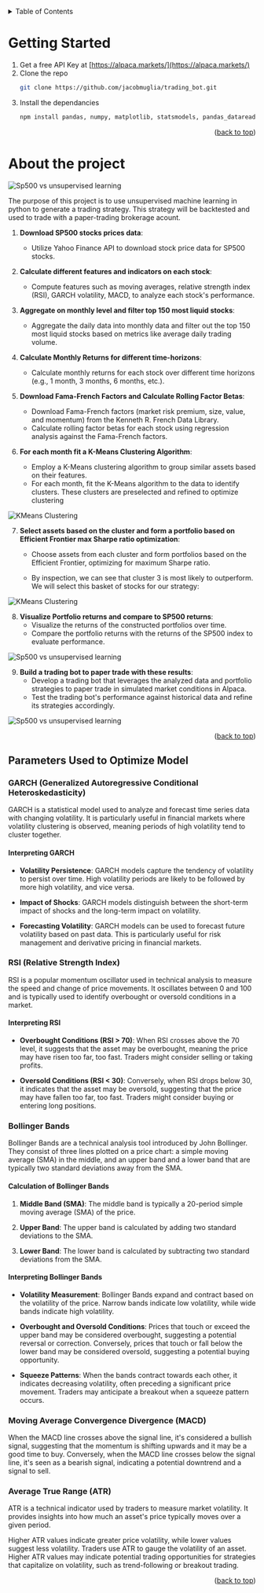 <a name="readme-top"></a>
<details>
 <summary>Table of Contents</summary>
  <ol>
    <li><a href="#getting-started">Getting Started</a></li>
    <li><a href="#about-the-project">About The Project</a></li>
    <li><a href="#parameters">Parameters</a></li>
  </ol>
</details>

<!-- GETTING STARTED -->
# Getting Started
1. Get a free API Key at [https://alpaca.markets/](https://alpaca.markets/)
2. Clone the repo
   ```sh
   git clone https://github.com/jacobmuglia/trading_bot.git
   ```
3. Install the dependancies
   ```sh
   npm install pandas, numpy, matplotlib, statsmodels, pandas_datareader, datetime, yfinance, sklearn, PyPortfolioOpt
   ```

<p align="right">(<a href="#readme-top">back to top</a>)</p>

<!-- ABOUT THE PROJECT -->
# About the project

![Sp500 vs unsupervised learning](images/SP500.png)

The purpose of this project is to use unsupervised machine learning in python to generate a trading strategy. This strategy will be backtested and used to trade with a paper-trading brokerage acount.

1. **Download SP500 stocks prices data**:
   - Utilize Yahoo Finance API to download stock price data for SP500 stocks.

2. **Calculate different features and indicators on each stock**:
   - Compute features such as moving averages, relative strength index (RSI), GARCH volatility, MACD, to analyze each stock's performance.

3. **Aggregate on monthly level and filter top 150 most liquid stocks**:
   - Aggregate the daily data into monthly data and filter out the top 150 most liquid stocks based on metrics like average daily trading volume.

4. **Calculate Monthly Returns for different time-horizons**:
   - Calculate monthly returns for each stock over different time horizons (e.g., 1 month, 3 months, 6 months, etc.).

5. **Download Fama-French Factors and Calculate Rolling Factor Betas**:
   - Download Fama-French factors (market risk premium, size, value, and momentum) from the Kenneth R. French Data Library.
   - Calculate rolling factor betas for each stock using regression analysis against the Fama-French factors.

6. **For each month fit a K-Means Clustering Algorithm**:
   - Employ a K-Means clustering algorithm to group similar assets based on their features.
   - For each month, fit the K-Means algorithm to the data to identify clusters. These clusters are preselected and refined to optimize clustering

![KMeans Clustering](images/Clustering.png)

7. **Select assets based on the cluster and form a portfolio based on Efficient Frontier max Sharpe ratio optimization**:
   - Choose assets from each cluster and form portfolios based on the Efficient Frontier, optimizing for maximum Sharpe ratio.

   - By inspection, we can see that cluster 3 is most likely to outperform. We will select this basket of stocks for our strategy: 

![KMeans Clustering](images/MonthlyCusters.png)

8. **Visualize Portfolio returns and compare to SP500 returns**:
   - Visualize the returns of the constructed portfolios over time.
   - Compare the portfolio returns with the returns of the SP500 index to evaluate performance.

![Sp500 vs unsupervised learning](images/SP500.png)  

9. **Build a trading bot to paper trade with these results**:
   - Develop a trading bot that leverages the analyzed data and portfolio strategies to paper trade in simulated market conditions in Alpaca.
   - Test the trading bot's performance against historical data and refine its strategies accordingly.

![Sp500 vs unsupervised learning](images/SP500.png)   

<p align="right">(<a href="#readme-top">back to top</a>)</p>

<!-- PARAMETERS -->
## Parameters Used to Optimize Model

### GARCH (Generalized Autoregressive Conditional Heteroskedasticity)

GARCH is a statistical model used to analyze and forecast time series data with changing volatility. It is particularly useful in financial markets where volatility clustering is observed, meaning periods of high volatility tend to cluster together.

#### Interpreting GARCH

- **Volatility Persistence**: GARCH models capture the tendency of volatility to persist over time. High volatility periods are likely to be followed by more high volatility, and vice versa.

- **Impact of Shocks**: GARCH models distinguish between the short-term impact of shocks and the long-term impact on volatility.

- **Forecasting Volatility**: GARCH models can be used to forecast future volatility based on past data. This is particularly useful for risk management and derivative pricing in financial markets.

### RSI (Relative Strength Index) 

RSI is a popular momentum oscillator used in technical analysis to measure the speed and change of price movements. It oscillates between 0 and 100 and is typically used to identify overbought or oversold conditions in a market.

#### Interpreting RSI

- **Overbought Conditions (RSI > 70)**: When RSI crosses above the 70 level, it suggests that the asset may be overbought, meaning the price may have risen too far, too fast. Traders might consider selling or taking profits.
  
- **Oversold Conditions (RSI < 30)**: Conversely, when RSI drops below 30, it indicates that the asset may be oversold, suggesting that the price may have fallen too far, too fast. Traders might consider buying or entering long positions.

### Bollinger Bands

Bollinger Bands are a technical analysis tool introduced by John Bollinger. They consist of three lines plotted on a price chart: a simple moving average (SMA) in the middle, and an upper band and a lower band that are typically two standard deviations away from the SMA.

#### Calculation of Bollinger Bands

1. **Middle Band (SMA)**: The middle band is typically a 20-period simple moving average (SMA) of the price.
  
2. **Upper Band**: The upper band is calculated by adding two standard deviations to the SMA.
  
3. **Lower Band**: The lower band is calculated by subtracting two standard deviations from the SMA.

#### Interpreting Bollinger Bands

- **Volatility Measurement**: Bollinger Bands expand and contract based on the volatility of the price. Narrow bands indicate low volatility, while wide bands indicate high volatility.

- **Overbought and Oversold Conditions**: Prices that touch or exceed the upper band may be considered overbought, suggesting a potential reversal or correction. Conversely, prices that touch or fall below the lower band may be considered oversold, suggesting a potential buying opportunity.

- **Squeeze Patterns**: When the bands contract towards each other, it indicates decreasing volatility, often preceding a significant price movement. Traders may anticipate a breakout when a squeeze pattern occurs.

### Moving Average Convergence Divergence (MACD)
 When the MACD line crosses above the signal line, it's considered a bullish signal, suggesting that the momentum is shifting upwards and it may be a good time to buy. Conversely, when the MACD line crosses below the signal line, it's seen as a bearish signal, indicating a potential downtrend and a signal to sell.

### Average True Range (ATR)

 ATR is a technical indicator used by traders to measure market volatility. It provides insights into how much an asset's price typically moves over a given period.
 
 Higher ATR values indicate greater price volatility, while lower values suggest less volatility. Traders use ATR to gauge the volatility of an asset. Higher ATR values may indicate potential trading opportunities for strategies that capitalize on volatility, such as trend-following or breakout trading.

<p align="right">(<a href="#readme-top">back to top</a>)</p>
